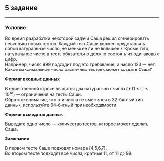 ## 5 задание

---

### Условие

Во время разработки некоторой задачи Саша решил сгенерировать несколько новых
тестов. Каждый тест Саши должен представлять собой натуральное число,
не меньшее _**l**_ и не большее _**r**_. Кроме того, натуральное число в тесте
обязательно должно состоять из одинаковых цифр.<br>
Например, число 999 подходит под это требование, а число 123 — нет. Какое
максимальное число различных тестов сможет создать Саша?

**Формат входных данных**

В единственной строке вводятся два натуральных числа _**l**_,_**r**_
(1 ≤ l,r ≤ 10<sup>18</sup>) — ограничения на тесты Саши.<br>
Обратите внимание, что эти числа не вместятся в 32-битный тип данных,
используйте 64-битный при необходимости

**Формат выходных данных**

Выведите одно число — количество тестов, которое может сделать Саша.

**Замечание**

В первом тесте Саше подходят номера [4,5,6,7].<br>
Во втором тесте подходят все числа, кратные 11, от 11 до 99.
